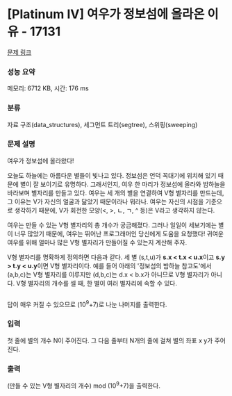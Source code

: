 # [Platinum IV] 여우가 정보섬에 올라온 이유 - 17131 

[문제 링크](https://www.acmicpc.net/problem/17131) 

### 성능 요약

메모리: 6712 KB, 시간: 176 ms

### 분류

자료 구조(data_structures), 세그먼트 트리(segtree), 스위핑(sweeping)

### 문제 설명

<p>여우가 정보섬에 올라왔다!</p>

<p>오늘도 하늘에는 아름다운 별들이 빛나고 있다. 정보섬은 언덕 꼭대기에 위치해 있기 때문에 별이 잘 보이기로 유명하다. 그래서인지, 여우 한 마리가 정보섬에 올라와 밤하늘을 바라보며 별자리를 만들고 있다. 여우는 세 개의 별을 연결하여 V형 별자리를 만드는데, 그 이유는 V가 자신의 얼굴과 닮았기 때문이라나 뭐라나. 여우는 자신의 시점을 기준으로 생각하기 때문에, V가 회전한 모양(<, >, ㄴ, ㄱ, ^ 등)은 V라고 생각하지 않는다.</p>

<p>여우는 만들 수 있는 V형 별자리의 총 개수가 궁금해졌다. 그러나 일일이 세보기에는 별이 너무 많았기 때문에, 여우는 뛰어난 프로그래머인 당신에게 도움을 요청했다! 귀여운 여우를 위해 얼마나 많은 V형 별자리가 만들어질 수 있는지 계산해 주자.</p>

<p>V형 별자리를 명확하게 정의하면 다음과 같다. 세 별 (s,t,u)가 <b>s.x < t.x < u.x</b>이고 <b>s.y > t.y < u.y</b>이면 V형 별자리이다. 예를 들어 아래의 '정보섬의 밤하늘 참고도'에서 (a,b,c)는 V형 별자리를 이루지만 (d,b,c)는 d.x < b.x가 아니므로 V형 별자리가 아니다. V형 별자리의 개수를 셀 때, 한 별이 여러 별자리에 속할 수 있다.</p>

<p style="text-align: center;"><img alt="" src=""></p>

<p>답이 매우 커질 수 있으므로 (10<sup>9</sup>+7)로 나눈 나머지를 출력한다.</p>

### 입력 

 <p>첫 줄에 별의 개수 N이 주어진다. 그 다음 줄부터 N개의 줄에 걸쳐 별의 좌표 x y가 주어진다.</p>

### 출력 

 <p>(만들 수 있는 V형 별자리의 개수) mod (10<sup>9</sup>+7)을 출력한다.</p>

